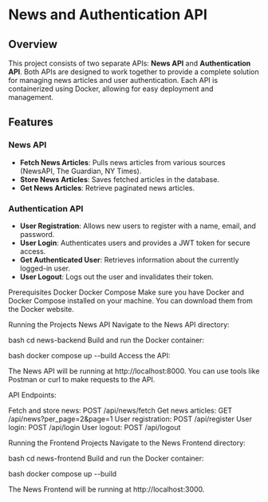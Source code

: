 # News and Authentication API

## Overview

This project consists of two separate APIs: **News API** and **Authentication API**. Both APIs are designed to work together to provide a complete solution for managing news articles and user authentication. Each API is containerized using Docker, allowing for easy deployment and management.

## Features

### News API

- **Fetch News Articles**: Pulls news articles from various sources (NewsAPI, The Guardian, NY Times).
- **Store News Articles**: Saves fetched articles in the database.
- **Get News Articles**: Retrieve paginated news articles.

### Authentication API

- **User Registration**: Allows new users to register with a name, email, and password.
- **User Login**: Authenticates users and provides a JWT token for secure access.
- **Get Authenticated User**: Retrieves information about the currently logged-in user.
- **User Logout**: Logs out the user and invalidates their token.

Prerequisites
Docker
Docker Compose
Make sure you have Docker and Docker Compose installed on your machine. You can download them from the Docker website.

Running the Projects
News API
Navigate to the News API directory:

bash
cd news-backend
Build and run the Docker container:

bash
docker compose up --build
Access the API:

The News API will be running at http://localhost:8000. You can use tools like Postman or curl to make requests to the API.

API Endpoints:

Fetch and store news: POST /api/news/fetch
Get news articles: GET /api/news?per_page=2&page=1
User registration: POST /api/register
User login: POST /api/login
User logout: POST /api/logout

Running the Frontend Projects
Navigate to the News Frontend directory:

bash
cd news-frontend
Build and run the Docker container:

bash
docker compose up --build

The News Frontend will be running at http://localhost:3000.
